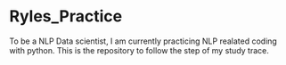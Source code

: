# Ryles_Practice
To be a NLP Data scientist, I am currently practicing NLP realated coding with python. This is the repository to follow the step of my study trace.
